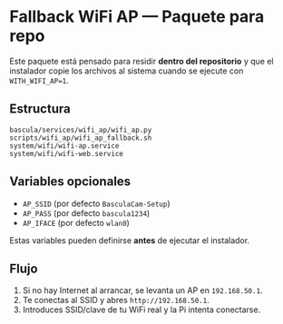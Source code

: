 # Fallback WiFi AP — Paquete para repo

Este paquete está pensado para residir **dentro del repositorio** y que el instalador copie los archivos al sistema cuando se ejecute con `WITH_WIFI_AP=1`.

## Estructura
```
bascula/services/wifi_ap/wifi_ap.py
scripts/wifi_ap/wifi_ap_fallback.sh
system/wifi/wifi-ap.service
system/wifi/wifi-web.service
```

## Variables opcionales
- `AP_SSID` (por defecto `BasculaCam-Setup`)
- `AP_PASS` (por defecto `bascula1234`)
- `AP_IFACE` (por defecto `wlan0`)

Estas variables pueden definirse **antes** de ejecutar el instalador.

## Flujo
1. Si no hay Internet al arrancar, se levanta un AP en `192.168.50.1`.
2. Te conectas al SSID y abres `http://192.168.50.1`.
3. Introduces SSID/clave de tu WiFi real y la Pi intenta conectarse.
